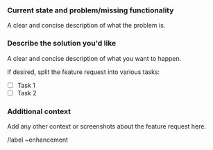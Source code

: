 ### Current state and problem/missing functionality

A clear and concise description of what the problem is.

### Describe the solution you'd like

A clear and concise description of what you want to happen.

If desired, split the feature request into various tasks:
 - [ ] Task 1
 - [ ] Task 2

### Additional context

Add any other context or screenshots about the feature request here.

/label ~enhancement
